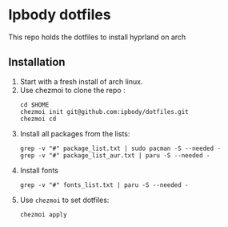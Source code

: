 # Ipbody dotfiles
This repo holds the dotfiles to install hyprland on arch

## Installation
1. Start with a fresh install of arch linux.
2. Use chezmoi to clone the repo :
    ```
    cd $HOME
    chezmoi init git@github.com:ipbody/dotfiles.git
    chezmoi cd
    ```
5. Install all packages from the lists:
    ```
    grep -v "#" package_list.txt | sudo pacman -S --needed -
    grep -v "#" package_list_aur.txt | paru -S --needed -
    ```
6. Install fonts
    ```
    grep -v "#" fonts_list.txt | paru -S --needed -
    ```
7. Use `chezmoi` to set dotfiles:
    ```
   chezmoi apply
    ```
 
